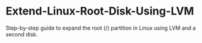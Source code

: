 # Extend-Linux-Root-Disk-Using-LVM
Step-by-step guide to expand the root (/) partition in Linux using LVM and a second disk.

